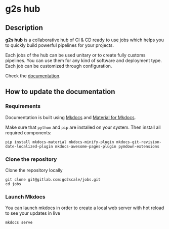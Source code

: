 # g2s hub

## Description

**g2s hub** is a collaborative hub of CI & CD
ready to use jobs which helps you to quickly build powerful pipelines for your
projects.

Each jobs of the hub can be used unitary or to create fully customs pipelines.
You can use them for any kind of software and deployment type. Each job can be
customized through configuration.

Check the [documentation](https://go2scale.gitlab.io/jobs/).

## How to update the documentation

### Requirements

Documentation is built using [Mkdocs](https://www.mkdocs.org) and [Material for
Mkdocs](https://squidfunk.github.io/mkdocs-material/).

Make sure that `python` and `pip` are installed on your system. Then install
all required components:

```shell
pip install mkdocs-material mkdocs-minify-plugin mkdocs-git-revision-date-localized-plugin mkdocs-awesome-pages-plugin pymdown-extensions
```

### Clone the repository

Clone the repository locally

```shell
git clone git@gitlab.com:go2scale/jobs.git
cd jobs
```

### Launch Mkdocs

You can launch mkdocs in order to create a local web server with hot reload to
see your updates in live

```shell
mkdocs serve
```

